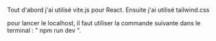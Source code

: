Tout d'abord j'ai utilisé vite.js pour React.
Ensuite j'ai utilisé tailwind.css

pour lancer le localhost, il faut utiliser la commande suivante dans le terminal : " npm run dev ".